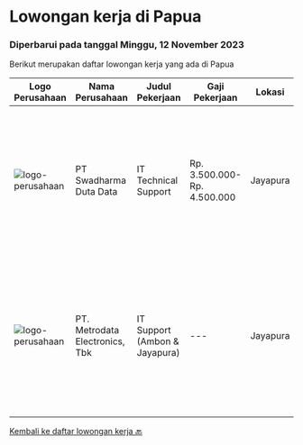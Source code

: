 
  # Lowongan kerja di Papua

  ### Diperbarui pada tanggal Minggu, 12 November 2023

  Berikut merupakan daftar lowongan kerja yang ada di Papua

  |Logo Perusahaan | Nama Perusahaan | Judul Pekerjaan | Gaji Pekerjaan | Lokasi | Deskripsi | Tanggal diunggah | Pranala |
  | -------------- | --------------- | --------------- | --------- | --------- | -------------- | ------- | ----------- |
  |![logo-perusahaan](https://image-service-cdn.seek.com.au/0f683dc67275bb803453d1e92fb7cd7b12b824b6/ee4dce1061f3f616224767ad58cb2fc751b8d2dc)|PT Swadharma Duta Data|IT Technical Support|Rp. 3.500.000-Rp. 4.500.000|Jayapura|Keuntungan Lingkungan kerja yang nyaman Sertifikasi dan Training Pengembangan karir Deskripsi Pekerjaan Pendidikan minimum D3/S1 Jurusan IT IPK...|Kamis, 09 November 2023|https://www.jobstreet.co.id/id/job/it-technical-support-4524266?token=0~49f419ef-3a79-48ec-98a7-4e36de285575&sectionRank=1&jobId=jobstreet-id-job-4524266|
|![logo-perusahaan](https://image-service-cdn.seek.com.au/0d75518309b56a3cff39daa569b0ba02cc7a22f2/ee4dce1061f3f616224767ad58cb2fc751b8d2dc)|PT. Metrodata Electronics, Tbk|IT Support (Ambon & Jayapura)|---|Jayapura|Job Description : Improve SLA achievement of the services provided Manage, maintain and repair all problems related to technology experienced by...|Rabu, 08 November 2023|https://www.jobstreet.co.id/id/job/it-support-ambon-jayapura-4522887?token=0~49f419ef-3a79-48ec-98a7-4e36de285575&sectionRank=2&jobId=jobstreet-id-job-4522887|


  [Kembali ke daftar lowongan kerja 🔙](../README.md#daftar-lowongan-kerja)
  
